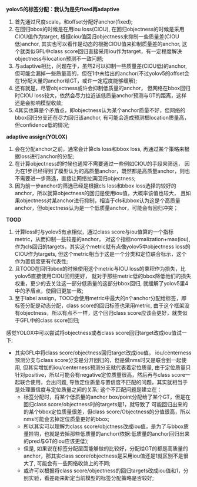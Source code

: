 **yolov5的标签分配：我认为是先fixed再adaptive**
1. 首先通过尺度scale，和offset分配好anchor(fixed);
2. 在回归bbox的时候是在用iou loss(CIOU), 在回归objectness的时候是采用CIOU值作为target,
	根据ciou值回归objectness来抑制一些质量差(CIOU低)anchor, 其实也可以看作是动态的根据CIOU值来抑制质量差的anchor,
	这个就类似GFL中class score回归直接采用iou作为target，有一定程度解决objectness与location预测不一致问题;
3. 与adaptive相比，问题在于，虽然2可以抑制一些质量差(CIOU低)的anchor, 
	但可能会漏掉一些质量高的，但在1中未给出的anchor(不过yolov5的offset会在1分配大量的anchor给GT，或许一定程度能够缓解);
4. 还有就是，尽管objectness或许会抑制低质量的anchor，
	但网络在bbox回归时CIOU loss较大，依然会尽力拉近该低质量anchor预测与GT的距离，这样还是会影响模型收敛;
5. 4其实也算是个矛盾点，即objectness认为某个anchor质量不好，但网络的bbox回归分支还在尽力回归该anchor,
	有可能会造成预测框location质量高，但confidence低的情况;


**adaptive assign(YOLOX)**
1. 会在分配anchor之前，通常会计算cls loss和bbox loss, 再通过某个策略来根据loss进行anchor的分配;
2. 在计算objectness的时候也通常不需要通过一些例如CIOU的手段来筛选，
	因为在1步已经得到了模型认为的高质量anchor，既然都是高质量anchor，则也不需要进一步筛选，直接让网络拉满回归objectness;
3. 因为前一步anchor的筛选已经是根据cls loss和bbox loss选择的较好的anchor，所以就算objectness的回归是使用iou值，大概率该值也较大，
	且如果objectness对某anchor进行抑制，相当于cls和bbox认为这是个高质量anchor，但objectness认为是一个低质量anchor，可能会有回归冲突；


**TOOD** 
1. 计算loss时与yolov5有点相似，通过class score与iou值算的一个指标metric，从而抑制一些较差的anchor，
	对这个指标normalization+max(iou), 作为cls回归的targets，其实这个metric就有点像yolov5中objectness loss的CIOU作为targets,
	但这个metric相当于这是一个分类和定位联合标示，这个作为置信度更有代表性;
2. 且TOOD在回归bbox的时候使用这个metric与IOU loss的乘积作为损失，比yolov5直接使用CIOU回归更好，
	就对于那些metric低的bbox降低他们的损失权重，更少的去关注这一部分低质量的这部分bbox回归,
	就缓解了yolov5里4中的矛盾点，使回归更加一致;
3. 至于label assign，TOOD会使用metric中最大的n个anchor分配给标签，即标签分配是动态分配，class score的回归标签也采用metric,
	由于这个框架没有objectness，所以有点不一样，这个回归class score应该会更好，就类似于GFL中的class score回归;


感觉YOLOX中可以尝试将objectness或者class score回归target改成iou值试一下;

- 其实GFL中将class score/objectness回归target改成iou值，
	iou/centerness预测分支与class score分支是分开回归的，但是做nms时又是联合到一起使用, 但其实增加的iou/centerness预测分支就代表着定位质量,
	由于定位质量只针对positive，所以可能会有negative定位质量很高，然后再与class score一起联合使用，会出问题,
	导致定位质量与置信度不匹配的问题，其实就相当于是处理置信度与定位质量之间的关系;
	这个不匹配问题是建立在：
	- 标签分配时，将某个低质量的anchor box/point分配给了某个GT，但是在回归class score/objectness时的targets是1，就导致了
		可能回归出来的的某个bbox定位质量很差，但class score/Objectness的分值很高，所以nms可能会去掉定位质量更好的bbox;
	- 所以其实可以理解为class score/objctness改成iou值，是为了与bbox质量挂钩，也就是去掉那些低质量的anchor(依据:低质量的anchor回归出来的pred与GT的iou应该更低);
	- 但是, 如果说在标签分配层面能够做的比较好，分配给GT的都是高质量的anchor，那其实class score/objectness是采用iou值还是1就区别不是很大了,
		可能会有一些网络收敛上的不同;
	- 或许可以根据将class score/objectness的回归targets改成iou值和1，分别实验，看差距来断定当前模型的标签分配策略是否较好;
